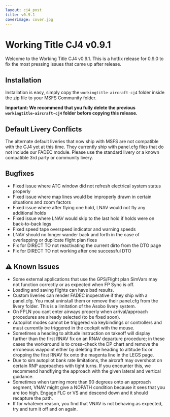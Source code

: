 ```yaml
---
layout: cj4_post
title: v0.9.1
coverimage: cover.jpg
---
```

# Working Title CJ4 v0.9.1

Welcome to the Working Title CJ4 v0.9.1. This is a hotfix release for 0.9.0 to fix the most pressing issues that came up after release.

## Installation
Installation is easy, simply copy the `workingtitle-aircraft-cj4` folder inside the zip file to your MSFS Community folder. 

**Important: We recommend that you fully delete the previous `workingtitle-aircraft-cj4` folder before copying this release.**

## Default Livery Conflicts
The alternate default liveries that now ship with MSFS are not compatible with the CJ4 yet at this time. They currently ship with panel.cfg files that do not include our FADEC module. Please use the standard livery or a known compatible 3rd party or community livery.

## Bugfixes
- Fixed issue where ATC window did not refresh electrical system status properly
- Fixed issue where map lines would be improperly drawn in certain situations and zoom factors
- Fixed issue where after flying one hold, LNAV would not fly any additional holds
- Fixed issue where LNAV would skip to the last hold if holds were on back-to-back legs
- Fixed speed tape overspeed indicator and warning speeds
- LNAV should no longer wander back and forth in the case of overlapping or duplicate flight plan fixes
- Fix for DIRECT TO not reactivating the current dirto from the DTO page
- Fix for DIRECT TO not working after one successful DTO

## ⚠️ Known Issues
* Some external applications that use the GPS/Flight plan SimVars may not function correctly or as expected when FP Sync is off.
* Loading and saving flights can have bad results.
* Custom liveries can render FADEC inoperative if they ship with a panel.cfg. You must uninstall them or remove their panel.cfg from the livery folder. This is a limitation of the Asobo livery system.
* On FPLN you cant enter airways properly when arrival/approach procedures are already selected (to be fixed soon).
* Autopilot modes cannot be triggered via keybindings or controllers and must currently be triggered in the cockpit with the mouse.
* Sometimes a heading to altitude instruction on takeoff will display further than the first RNAV fix on an RNAV departure procedure; in these cases the workaround is to cross-check the DP chart and remove the erroneous waypoint either by deleting the heading to altitude fix or dropping the first RNAV fix onto the magenta line in the LEGS page.
* Due to sim autopilot bank rate limitations, the aircraft may overshoot on certain RNP approaches with tight turns. If you encounter this, we recommend handflying the approach with the given lateral and vertical guidance.
* Sometimes when turning more than 90 degrees onto an approach segment, VNAV might give a NOPATH condition because it sees that you are too high.  Engage FLC or VS and descend down and it should recapture the path.
* If for whatever reason, you find that VNAV is not behaving as expected, try and turn it off and on again.